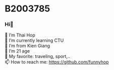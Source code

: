 # B2003785
### Hi👋

🔭 I’m Thai Hop   
🌱 I’m currently learning CTU   
👯 I’m from Kien Giang   
🤔 I’m 21 age   
💬 My favorite: traveling, sport,..   
📫 How to reach me: https://github.com/funnyhop   

